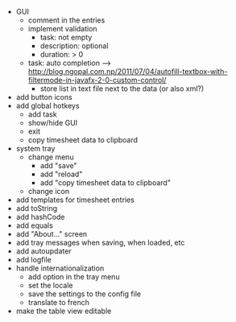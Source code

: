 - GUI
    - comment in the entries
    - implement validation
        - task: not empty
        - description: optional
        - duration: > 0
    - task: auto completion --> http://blog.ngopal.com.np/2011/07/04/autofill-textbox-with-filtermode-in-javafx-2-0-custom-control/
        - store list in text file next to the data (or also xml?)
- add button icons
- add global hotkeys
    - add task
    - show/hide GUI
    - exit
    - copy timesheet data to clipboard
- system tray
    - change menu
        - add "save"
        - add "reload"
        - add "copy timesheet data to clipboard"
    - change icon
- add templates for timesheet entries
- add toString
- add hashCode
- add equals
- add "About..." screen
- add tray messages when saving, when loaded, etc
- add autoupdater
- add logfile
- handle internationalization
    - add option in the tray menu
    - set the locale
    - save the settings to the config file
    - translate to french
- make the table view editable
